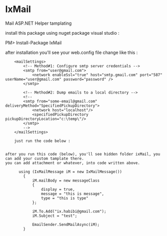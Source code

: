 # IxMail
Mail ASP.NET Helper tamplating

install this package using nuget package visual studio : 

PM> Install-Package IxMail 

after installation you'll see your web.config file change like this :


		<mailSettings>
			<!-- Method#1: Configure smtp server credentials -->
			<smtp from="user@gmail.com">
				<network enableSsl="true" host="smtp.gmail.com" port="587" userName="user@gmail.com" password="password" />
			</smtp>
			
			<!-- Method#2: Dump emails to a local directory -->
			<!--
			<smtp from="some-email@gmail.com" deliveryMethod="SpecifiedPickupDirectory">
				<network host="localhost"/>
				<specifiedPickupDirectory pickupDirectoryLocation="c:\temp\"/>
			</smtp>
			-->
		</mailSettings>
		
		just run the code below :
		
		
    after you run this code (below), you'll see hidden folder ixMail, you can add your custom tamplate there.
    you can add attachment or whatever, into code written above.
		
          using (IxMailMessage iM = new IxMailMessage())
            {
                iM.mailBody = new messageClass
                {
                    display = true,
                    message = "this is message",
                    type = "this is type"
                };

                iM.To.Add("ix.habibi@gmail.com");
                iM.Subject = "test";

                EmailSender.SendMailAsync(iM);
            }
            
